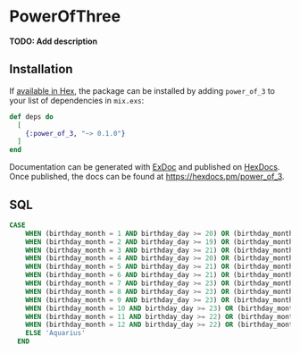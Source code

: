 # PowerOfThree

**TODO: Add description**

## Installation

If [available in Hex](https://hex.pm/docs/publish), the package can be installed
by adding `power_of_3` to your list of dependencies in `mix.exs`:

```elixir
def deps do
  [
    {:power_of_3, "~> 0.1.0"}
  ]
end
```

Documentation can be generated with [ExDoc](https://github.com/elixir-lang/ex_doc)
and published on [HexDocs](https://hexdocs.pm). Once published, the docs can
be found at <https://hexdocs.pm/power_of_3>.

## SQL

```SQL
CASE
    WHEN (birthday_month = 1 AND birthday_day >= 20) OR (birthday_month = 2 AND birthday_day <= 18) THEN 'Aquarius'
    WHEN (birthday_month = 2 AND birthday_day >= 19) OR (birthday_month = 3 AND birthday_day <= 20) THEN 'Pisces'
    WHEN (birthday_month = 3 AND birthday_day >= 21) OR (birthday_month = 4 AND birthday_day <= 19) THEN 'Aries'
    WHEN (birthday_month = 4 AND birthday_day >= 20) OR (birthday_month = 5 AND birthday_day <= 20) THEN 'Taurus'
    WHEN (birthday_month = 5 AND birthday_day >= 21) OR (birthday_month = 6 AND birthday_day <= 20) THEN 'Gemini'
    WHEN (birthday_month = 6 AND birthday_day >= 21) OR (birthday_month = 7 AND birthday_day <= 22) THEN 'Cancer'
    WHEN (birthday_month = 7 AND birthday_day >= 23) OR (birthday_month = 8 AND birthday_day <= 22) THEN 'Leo'
    WHEN (birthday_month = 8 AND birthday_day >= 23) OR (birthday_month = 9 AND birthday_day <= 22) THEN 'Virgo'
    WHEN (birthday_month = 9 AND birthday_day >= 23) OR (birthday_month = 10 AND birthday_day <= 22) THEN 'Libra'
    WHEN (birthday_month = 10 AND birthday_day >= 23) OR (birthday_month = 11 AND birthday_day <= 21) THEN 'Scorpio'
    WHEN (birthday_month = 11 AND birthday_day >= 22) OR (birthday_month = 12 AND birthday_day <= 21) THEN 'Sagittarius'
    WHEN (birthday_month = 12 AND birthday_day >= 22) OR (birthday_month = 1 AND birthday_day <= 19) THEN 'Capricorn'
    ELSE 'Aquarius'
  END
```
